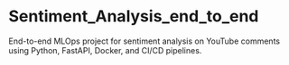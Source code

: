 # Sentiment_Analysis_end_to_end
End-to-end MLOps project for sentiment analysis on YouTube comments using Python, FastAPI, Docker, and CI/CD pipelines.
